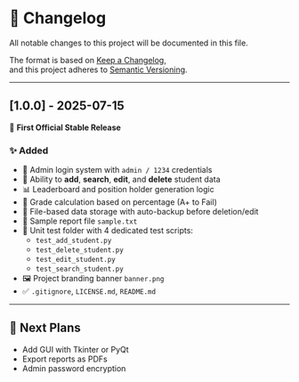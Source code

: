 # 📒 Changelog

All notable changes to this project will be documented in this file.

The format is based on [Keep a Changelog](https://keepachangelog.com/en/1.0.0/),  
and this project adheres to [Semantic Versioning](https://semver.org/spec/v2.0.0.html).

---

## [1.0.0] - 2025-07-15

🎉 **First Official Stable Release**

### ✨ Added

- 🔐 Admin login system with `admin / 1234` credentials
- 📝 Ability to **add**, **search**, **edit**, and **delete** student data
- 📊 Leaderboard and position holder generation logic
- 🧮 Grade calculation based on percentage (A+ to Fail)
- 💾 File-based data storage with auto-backup before deletion/edit
- 📂 Sample report file `sample.txt`
- 🧪 Unit test folder with 4 dedicated test scripts:
  - `test_add_student.py`
  - `test_delete_student.py`
  - `test_edit_student.py`
  - `test_search_student.py`
- 🖼️ Project branding banner `banner.png`
- ✅ `.gitignore`, `LICENSE.md`, `README.md`

---

## 🚀 Next Plans

- Add GUI with Tkinter or PyQt
- Export reports as PDFs
- Admin password encryption
